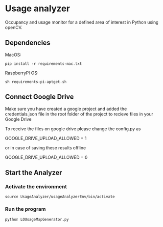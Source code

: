 # Usage analyzer
Occupancy and usage monitor for a defined area of interest in Python using openCV. 

## Dependencies

 MacOS:

    pip install -r requirements-mac.txt

RaspberryPI OS:

    sh requirements-pi-aptget.sh

## Connect Google Drive
Make sure you have created a google project and added the credentials.json file in the root folder of the project to recieve files in your Google Drive 

To receive the files on google drive please change the config.py as

GOOGLE_DRIVE_UPLOAD_ALLOWED = 1

or in case of saving these results offline 

GOOGLE_DRIVE_UPLOAD_ALLOWED = 0

## Start the Analyzer

   ### Activate the environment
    source UsageAnalyzer/usageAnalyzerEnv/bin/activate
 
   ### Run the program
    python LOUsageMapGenerator.py
 